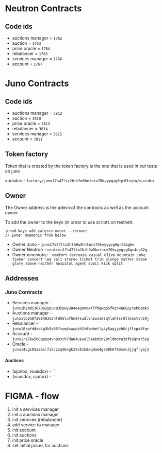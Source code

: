 # Neutron Contracts

## Code ids

- auctions manager = `1762`
- auction = `1763`
- price oracle = `1764`
- rebalancer = `1765`
- services manager = `1766`
- account = `1767`

# Juno Contracts

## Code ids

- auctions manager = `3812`
- auction = `3810`
- price oracle = `3813`
- rebalancer = `3814`
- services manager = `3815`
- account = `3811`

## Token factory

Token that is created by the token factory is the one that is used in our tests on juno

vuusdcx - `factory/juno17s47ltx2hth9w5hntncv70kvyygvg0qr83zghn/vuusdcx`

## Owner

The Owner address is the admin of the contracts as well as the account owner.

To add the owner to the keys (in order to use scripts on testnet):

```
junod keys add valence-owner --recover
// Enter mnemonic from below
```

- Owner Juno - `juno17s47ltx2hth9w5hntncv70kvyygvg0qr83zghn`
- Owner Neutron - `neutron17s47ltx2hth9w5hntncv70kvyygvg0qr4ug32g`
- Owner mnemonic - `comfort decrease casual olive mountain joke timber concert leg salt stereo ticket trim plunge matter steak glory above neither hospital agent spoil kick split`

## Addresses

### Juno Contracts

- Services manager - `juno1h2md5367062ypuv93kpwyu84eaq04xx4lfmqwqp5fkqrwa66pynsk6qmk5`
- Auctions manager - `juno1tp2n8fa9848355hfd98lufhm84sudlvnzwvsdsqtlahtsrdtl6astvrz9j`
- Rebalancer - `juno18rpfddza4g3h5a05fzwq6xwepzh2t0twhetly4y5aqjyeh8cjflspa8fqr`
- Account - `juno1rs76w568qe8z4vn9sxch7da84uauul5aek05n29tldmdra3dfk9qrar5ze`
- Oracle - `juno14vgs85az6xlfzkczzq06agk2tv8zkdxqdue4gs08h0f60smu3jjqfryaj2`

#### Auctions

- (ujunox, vuusdcx) - ``
- (vuusdcx, ujunox) - ``

# FIGMA - flow

1. init a services manager
2. init a auctions manager
3. init services (rebalancer)
4. add service to manager
5. init account
6. init auctions
7. init price oracle
8. set initial prices for auctions
